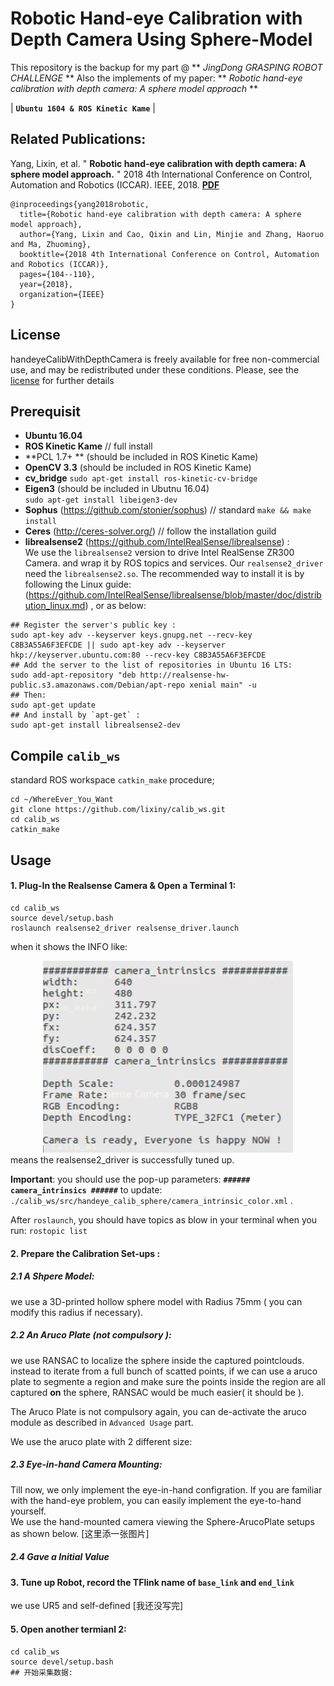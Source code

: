 # Robotic Hand-eye Calibration with Depth Camera Using Sphere-Model
This repository is the backup for my part @  ** *JingDong GRASPING ROBOT CHALLENGE* **
Also the implements of my paper: ** *Robotic hand-eye calibration with depth camera: A sphere model approach* **

| **`Ubuntu 1604 & ROS Kinetic Kame`** |
## Related Publications:    

Yang, Lixin, et al. " **Robotic hand-eye calibration with depth camera: A sphere model approach.** " 2018 4th International Conference on Control, Automation and Robotics (ICCAR). IEEE, 2018. **[PDF](https://ieeexplore.ieee.org/document/8384652/)**

    @inproceedings{yang2018robotic,
      title={Robotic hand-eye calibration with depth camera: A sphere model approach},
      author={Yang, Lixin and Cao, Qixin and Lin, Minjie and Zhang, Haoruo and Ma, Zhuoming},
      booktitle={2018 4th International Conference on Control, Automation and Robotics (ICCAR)},
      pages={104--110},
      year={2018},
      organization={IEEE}
    }
## License
handeyeCalibWithDepthCamera is freely available for free non-commercial use, and may be redistributed under these conditions. Please, see the [license](LICENSE) for further details

## Prerequisit
* **Ubuntu 16.04** 
* **ROS Kinetic Kame**  // full install 
* **PCL 1.7+ ** (should be included in ROS Kinetic Kame)
* **OpenCV 3.3** (should be included in ROS Kinetic Kame)
* **cv_bridge**
`sudo apt-get install ros-kinetic-cv-bridge`
* **Eigen3**  (should be included in Ubutnu 16.04)  
`sudo apt-get install libeigen3-dev`
* **Sophus** (https://github.com/stonier/sophus)  // standard `make && make install `
* **Ceres** (http://ceres-solver.org/) // follow the installation guild
* **librealsense2** (https://github.com/IntelRealSense/librealsense) :  
We use the `librealsense2` version to drive Intel RealSense ZR300 Camera. and wrap it by ROS topics and services. Our `realsense2_driver` need the `librealsense2.so`. The recommended way to install it is by following the Linux guide:(https://github.com/IntelRealSense/librealsense/blob/master/doc/distribution_linux.md) 
, or as below:   
```
## Register the server's public key :
sudo apt-key adv --keyserver keys.gnupg.net --recv-key C8B3A55A6F3EFCDE || sudo apt-key adv --keyserver hkp://keyserver.ubuntu.com:80 --recv-key C8B3A55A6F3EFCDE
## Add the server to the list of repositories in Ubuntu 16 LTS:
sudo add-apt-repository "deb http://realsense-hw-public.s3.amazonaws.com/Debian/apt-repo xenial main" -u
## Then:
sudo apt-get update
## And install by `apt-get` :
sudo apt-get install librealsense2-dev
```

## Compile  `calib_ws`
standard ROS workspace `catkin_make` procedure; 
```
cd ~/WhereEver_You_Want
git clone https://github.com/lixiny/calib_ws.git 
cd calib_ws	
catkin_make
```

## Usage

#### 1.  Plug-In the Realsense Camera  & Open a Terminal 1: 
```
cd calib_ws
source devel/setup.bash
roslaunch realsense2_driver realsense_driver.launch
```
when it shows the INFO like:   
<div align="center">
	<img src="doc/camera_info.png", width="400"> 
</div>
means the realsense2_driver is successfully tuned up. 

**Important**:  you should use the pop-up parameters:  **`###### camera_intrinsics ######`**  to update:
  `./calib_ws/src/handeye_calib_sphere/camera_intrinsic_color.xml` .
  
After `roslaunch`, you should have topics as blow in your terminal when you run:  `rostopic list`

#### 2. Prepare the Calibration Set-ups :
##### 2.1 A Shpere Model:
we use a 3D-printed hollow sphere model with Radius 75mm ( you can modify this radius if necessary).

##### 2.2 An Aruco Plate (not compulsory ):
we use RANSAC to localize the sphere inside the captured pointclouds.  instead to iterate from a full bunch of scatted points,  if we can use a aruco plate to segmente a region and make sure the points inside the region are all captured **on** the sphere,  RANSAC would be much easier( it should be ). 

The Aruco Plate is not compulsory again, you can de-activate the aruco module as described in `Advanced Usage` part.  

We use the aruco plate with 2 different size:


##### 2.3 Eye-in-hand Camera Mounting:
Till now, we only implement the eye-in-hand configration.  If you are familiar with the hand-eye problem, you can easily implement the eye-to-hand yourself.  
We use the hand-mounted camera viewing the Sphere-ArucoPlate setups as shown below. 
[这里添一张图片]
 
##### 2.4 Gave a Initial Value

#### 3.  Tune up Robot, record the TFlink name of `base_link` and `end_link`  

we use UR5 and self-defined   [我还没写完]

#### 5.  Open another termianl 2:
```
cd calib_ws
source devel/setup.bash
## 开始采集数据: 

```